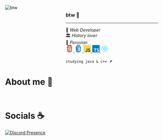<a href="https://mdbcrew.lol">
  <img width="200" height="200" align="left" src="https://cdn.discordapp.com/attachments/1342731383512104985/1343658444942741554/mdb.jpg?ex=67be12f1&is=67bcc171&hm=0cca1e907840a18268a5914139bcde079a3fb18ad3940f6baf96a0db5e75249e&" alt="btw">
</a>

### btw 🐼
<hr></hr>
🎨 <i>Web Developer</i><br>
🏛️ <i>History lover</i><br>
🍢 <i>Peruvian</i><br>
<a href="https://www.w3.org/html/" target="_blank"> 
  <img src="https://raw.githubusercontent.com/devicons/devicon/master/icons/html5/html5-original-wordmark.svg" alt="html5" width="25" height="25"/> 
</a>
<a href="https://www.w3schools.com/css/" target="_blank"> 
  <img src="https://raw.githubusercontent.com/devicons/devicon/master/icons/css3/css3-original-wordmark.svg" alt="css3" width="25" height="25"/>
</a> 
<a href="https://developer.mozilla.org/en-US/docs/Web/JavaScript" target="_blank">
  <img src="https://raw.githubusercontent.com/devicons/devicon/master/icons/javascript/javascript-original.svg" alt="javascript" width="25" height="25"/>
</a>
<a href="https://www.typescriptlang.org/" target="_blank">
  <img src="https://raw.githubusercontent.com/devicons/devicon/master/icons/typescript/typescript-plain.svg" alt="typescript" width="25" height="25"/> 
</a>
<a href="https://reactjs.org/" target="_blank">
  <img src="https://raw.githubusercontent.com/devicons/devicon/master/icons/react/react-original.svg" alt="react" width="25" height="25"/>
</a>
<br>
<br>
<code>studying java & c++ 🪶</code>

<h1>About me 🐉</h1>

<br>

<h1>Socials ☕</h1>

[![Discord Presence](https://lanyard.cnrad.dev/api/885638389725036654?showDisplayName=true)](https://discord.com/users/885638389725036654)
